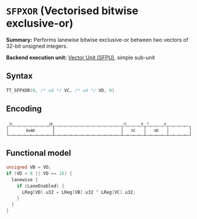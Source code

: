 # `SFPXOR` (Vectorised bitwise exclusive-or)

**Summary:** Performs lanewise bitwise exclusive-or between two vectors of 32-bit unsigned integers.

**Backend execution unit:** [Vector Unit (SFPU)](VectorUnit.md), simple sub-unit

## Syntax

```c
TT_SFPXOR(0, /* u4 */ VC, /* u4 */ VD, 0)
```

## Encoding

![](../../../Diagrams/Out/Bits32_SFPXOR.svg)

## Functional model

```c
unsigned VB = VD;
if (VD < 8 || VD == 16) {
  lanewise {
    if (LaneEnabled) {
      LReg[VD].u32 = LReg[VB].u32 ^ LReg[VC].u32;
    }
  }
}
```
